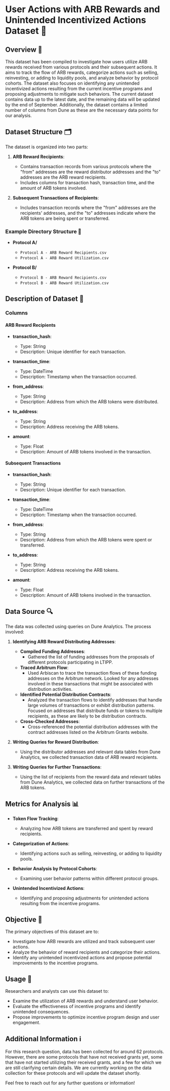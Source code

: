 # User Actions with ARB Rewards and Unintended Incentivized Actions Dataset 🎯

## Overview 🌟
This dataset has been compiled to investigate how users utilize ARB rewards received from various protocols and their subsequent actions. It aims to track the flow of ARB rewards, categorize actions such as selling, reinvesting, or adding to liquidity pools, and analyze behavior by protocol cohorts. The dataset also focuses on identifying any unintended incentivized actions resulting from the current incentive programs and proposing adjustments to mitigate such behaviors. The current dataset contains data up to the latest date, and the remaining data will be updated by the end of September. Additionally, the dataset contains a limited number of columns from Dune as these are the necessary data points for our analysis.

## Dataset Structure 🗂️
The dataset is organized into two parts:

1. **ARB Reward Recipients**: 
   - Contains transaction records from various protocols where the "from" addresses are the reward distributor addresses and the "to" addresses are the ARB reward recipients.
   - Includes columns for transaction hash, transaction time, and the amount of ARB tokens involved.

2. **Subsequent Transactions of Recipients**: 
   - Includes transaction records where the "from" addresses are the recipients' addresses, and the "to" addresses indicate where the ARB tokens are being spent or transferred.

### Example Directory Structure 📁

- **Protocol A/**
    - `Protocol A - ARB Reward Recipients.csv`
    - `Protocol A - ARB Reward Utilization.csv`

- **Protocol B/**
    - `Protocol B - ARB Reward Recipients.csv`
    - `Protocol B - ARB Reward Utilization.csv`

## Description of Dataset 📝

### Columns

#### ARB Reward Recipients

- **transaction_hash**:
  - Type: String
  - Description: Unique identifier for each transaction.

- **transaction_time**:
  - Type: DateTime
  - Description: Timestamp when the transaction occurred.

- **from_address**:
  - Type: String
  - Description: Address from which the ARB tokens were distributed.

- **to_address**:
  - Type: String
  - Description: Address receiving the ARB tokens.

- **amount**:
  - Type: Float
  - Description: Amount of ARB tokens involved in the transaction.

#### Subsequent Transactions

- **transaction_hash**:
  - Type: String
  - Description: Unique identifier for each transaction.

- **transaction_time**:
  - Type: DateTime
  - Description: Timestamp when the transaction occurred.

- **from_address**:
  - Type: String
  - Description: Address from which the ARB tokens were spent or transferred.

- **to_address**:
  - Type: String
  - Description: Address receiving the ARB tokens.

- **amount**:
  - Type: Float
  - Description: Amount of ARB tokens involved in the transaction.

## Data Source 🔍

The data was collected using queries on Dune Analytics. The process involved:

1. **Identifying ARB Reward Distributing Addresses**: 
   - **Compiled Funding Addresses**:
     - Gathered the list of funding addresses from the proposals of different protocols participating in LTIPP.
   - **Traced Arbitrum Flow**:
     - Used Arbiscan to trace the transaction flows of these funding addresses on the Arbitrum network. Looked for any addresses involved in these transactions that might be associated with distribution activities.
   - **Identified Potential Distribution Contracts**:
     - Analyzed the transaction flows to identify addresses that handle large volumes of transactions or exhibit distribution patterns. Focused on addresses that distribute funds or tokens to multiple recipients, as these are likely to be distribution contracts.
   - **Cross-Checked Addresses**:
     - Cross-referenced the potential distribution addresses with the contract addresses listed on the Arbitrum Grants website.

2. **Writing Queries for Reward Distribution**: 
   - Using the distributor addresses and relevant data tables from Dune Analytics, we collected transaction data of ARB reward recipients.

3. **Writing Queries for Further Transactions**: 
   - Using the list of recipients from the reward data and relevant tables from Dune Analytics, we collected data on further transactions of the ARB tokens.

## Metrics for Analysis 📊

- **Token Flow Tracking**: 
   - Analyzing how ARB tokens are transferred and spent by reward recipients.

- **Categorization of Actions**: 
   - Identifying actions such as selling, reinvesting, or adding to liquidity pools.

- **Behavior Analysis by Protocol Cohorts**: 
   - Examining user behavior patterns within different protocol groups.

- **Unintended Incentivized Actions**: 
   - Identifying and proposing adjustments for unintended actions resulting from the incentive programs.

## Objective 🎯

The primary objectives of this dataset are to:

- Investigate how ARB rewards are utilized and track subsequent user actions.
- Analyze the behavior of reward recipients and categorize their actions.
- Identify any unintended incentivized actions and propose potential improvements to the incentive programs.

## Usage 🔧

Researchers and analysts can use this dataset to:

- Examine the utilization of ARB rewards and understand user behavior.
- Evaluate the effectiveness of incentive programs and identify unintended consequences.
- Propose improvements to optimize incentive program design and user engagement.

## Additional Information ℹ️

For this research question, data has been collected for around 62 protocols. However, there are some protocols that have not received grants yet, some that have not started utilizing their received grants, and a few for which we are still clarifying certain details. We are currently working on the data collection for these protocols and will update the dataset shortly.

Feel free to reach out for any further questions or information!
